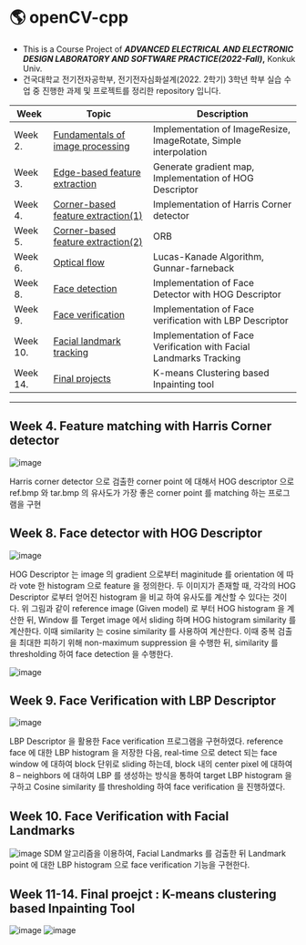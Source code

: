 #  :earth_americas: openCV-cpp
* This is a Course Project of ***ADVANCED ELECTRICAL AND ELECTRONIC DESIGN LABORATORY AND SOFTWARE PRACTICE(2022-Fall)*,** Konkuk Univ.
* 건국대학교 전기전자공학부, 전기전자심화설계(2022. 2학기) 3학년 학부 실습 수업 중 진행한 과제 및 프로젝트를 정리한 repository 입니다.
 
|Week|Topic|Description|
|------|---|---|
|Week 2.|[Fundamentals of image processing](https://github.com/versatile0010/openCV-cpp/tree/main/Week2)|Implementation of ImageResize, ImageRotate, Simple interpolation|
|Week 3.|[Edge-based feature extraction](https://github.com/versatile0010/openCV-cpp/tree/main/Week3)|Generate gradient map, Implementation of HOG Descriptor|
|Week 4.|[Corner-based feature extraction(1)](https://github.com/versatile0010/openCV-cpp/tree/main/Week4)|Implementation of Harris Corner detector|
|Week 5.|[Corner-based feature extraction(2)](https://github.com/versatile0010/openCV-cpp/tree/main/Week5)|ORB|
|Week 6.|[Optical flow](https://github.com/versatile0010/openCV-cpp/tree/main/Week6)|Lucas-Kanade Algorithm, Gunnar-farneback|
|Week 8.|[Face detection](https://github.com/versatile0010/openCV-cpp/tree/main/Week8)|Implementation of Face Detector with HOG Descriptor|
|Week 9.|[Face verification](https://github.com/versatile0010/openCV-cpp/tree/main/Week9)|Implementation of Face verification with LBP Descriptor|
|Week 10.|[Facial landmark tracking](https://github.com/versatile0010/openCV-cpp/tree/main/Week10)|Implementation of Face Verification with Facial Landmarks Tracking|
|Week 14.|[Final projects](https://github.com/versatile0010/openCV-cpp/tree/main/Final-Project)|K-means Clustering based Inpainting tool|
   

---
## Week 4. Feature matching with Harris Corner detector

![image](https://user-images.githubusercontent.com/96612168/200473264-63022518-f221-48f0-b009-d1a3f7db8e07.png)

Harris corner detector 으로 검출한 corner point 에 대해서
HOG descriptor 으로 ref.bmp 와 tar.bmp 의 유사도가 가장 좋은 corner point
를 matching 하는 프로그램을 구현

## Week 8. Face detector with HOG Descriptor
![image](https://user-images.githubusercontent.com/96612168/200472759-af1fd569-c05b-4015-8535-704b328f1dfa.png)

  HOG Descriptor 는 image 의 gradient 으로부터 maginitude 를 orientation 에 따라 vote 한 histogram 으로 feature 
을 정의한다. 두 이미지가 존재할 때, 각각의 HOG Descriptor 로부터 얻어진 histogram 을 비교
하여 유사도를 계산할 수 있다는 것이다. 
위 그림과 같이 reference image (Given model) 로 부터 HOG histogram 을 계산한 뒤, Window 
를 Terget image 에서 sliding 하며 HOG histogram similarity 를 계산한다. 이때 similarity 는
cosine similarity 를 사용하여 계산한다. 이때 중복 검출을 최대한 피하기 위해 non-maximum 
suppression 을 수행한 뒤, similarity 를 thresholding 하여 face detection 을 수행한다.

![image](https://user-images.githubusercontent.com/96612168/200472784-fc035784-d904-4127-b915-61297bfff43f.png)


## Week 9. Face Verification with LBP Descriptor
![image](https://user-images.githubusercontent.com/96612168/200472979-85936a86-0f57-49a4-8942-81a468925543.png)

  LBP Descriptor 을 활용한 Face verification 프로그램을 구현하였다.
reference face 에 대한 LBP histogram 을 저장한 다음, real-time 으로 detect 되는 face window
에 대하여 block 단위로 sliding 하는데, block 내의 center pixel 에 대하여 8 – neighbors 에
대하여 LBP 를 생성하는 방식을 통하여 target LBP histogram 을 구하고 Cosine similarity 를
thresholding 하여 face verification 을 진행하였다.

## Week 10. Face Verification with Facial Landmarks
![image](https://user-images.githubusercontent.com/96612168/202834540-636893bb-f572-4223-8bcb-0d18ac108cfa.png)
SDM 알고리즘을 이용하여, Facial Landmarks 를 검출한 뒤 Landmark point 에 대한 LBP histogram 으로 face verification 기능을 구현한다.

## Week 11-14. Final proejct : K-means clustering based Inpainting Tool
![image](https://user-images.githubusercontent.com/96612168/206603417-fd3d6873-e6bb-446b-a9e6-cbf51ec8a19a.png)
![image](https://user-images.githubusercontent.com/96612168/206603462-a6c55571-4342-43f8-a33c-e420ce4c0a0e.png)

